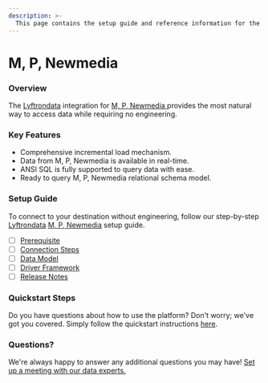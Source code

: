 ```yaml
---
description: >-
  This page contains the setup guide and reference information for the M, P, Newmedia source connector.
---
```


# M, P, Newmedia

### Overview

The [Lyftrondata](https://www.lyftrondata.com/) integration for [M, P, Newmedia](https://www.lyftrondata.com/integration/m,-p,-newmedia/)[ ](https://www.lyftrondata.com/integration/m,-p,-newmedia/)provides the most natural way to access data while requiring no engineering.

### Key Features

* Comprehensive incremental load mechanism.
* Data from M, P, Newmedia is available in real-time.&#x20;
* ANSI SQL is fully supported to query data with ease.
* Ready to query M, P, Newmedia relational schema model.

### Setup Guide

To connect to your destination without engineering, follow our step-by-step [Lyftrondata](https://www.lyftrondata.com/)  [M, P, Newmedia](https://www.lyftrondata.com/integration/m,-p,-newmedia/) setup guide.

* [ ] [Prerequisite](../../marketing-analytics/m,-p,-newmedia/prerequisite.md)
* [ ] [Connection Steps](../../marketing-analytics/m,-p,-newmedia/connection-steps.md)
* [ ] [Data Model](../../marketing-analytics/m,-p,-newmedia/data-model/)
* [ ] [Driver Framework](../../marketing-analytics/m,-p,-newmedia/driver-framework/)
* [ ] [Release Notes](../../marketing-analytics/m,-p,-newmedia/release-notes.md)

### Quickstart Steps

Do you have questions about how to use the platform? Don't worry; we've got you covered. Simply follow the quickstart instructions [here](../../../quickstart-steps.md).

### Questions? <a href="#questions" id="questions"></a>

We're always happy to answer any additional questions you may have! [Set up a meeting with our data experts.](https://www.lyftrondata.com/book-a-meeting/)

